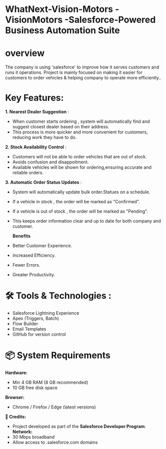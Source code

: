 # WhatNext-Vision-Motors  - VisionMotors -Salesforce-Powered Business Automation Suite
# overview
The company is using 'salesforce' to improve how it serves customers and runs it operations.
Project is mainly focused on making it easier for customers to order vehicles & helping company to operate more efficiently..

# Key Features:
**1. Nearest Dealer Suggestion** : 
- When customer starts ordering , system will automatically find and suggest closest dealer based on their address.
- This process is more quicker and more convenient for customers, reducing work they have to do.

**2. Stock Availability Control** :
- Customers will not be able to order vehicles that are out of stock.
- Avoids confusion and disappoitment.
- Available vehicles will be shown for ordering,ensuring accurate and reliable orders.

**3. Automatic Order Status Updates** :
- System will automatically update bulk order.Statues on a schedule.
- If a vehicle in stock , the order will be marked as "Confirmed".
- If a vehicle is out of stock , the order will be marked as "Pending".
- This keeps order information clear and up to date for both company and customer.

  **Benefits**
- Better Customer Experience.
- Increased Efficiency.
- Fewer Errors.
- Greater Productivity.





# 🛠️ Tools & Technologies :
- Salesforce Lightning Experience
- Apex (Triggers, Batch)
- Flow Builder
- Email Templates
- GitHub for version control

# 📦 System Requirements

**Hardware:**
- Min 4 GB RAM (8 GB recommended)
- 10 GB free disk space

**Browser:**
- Chrome / Firefox / Edge (latest versions)

**🙌 Credits:**
- Project developed as part of the **Salesforce Developer Program**.
**Network:**
- 30 Mbps broadband
- Allow access to .salesforce.com domains

